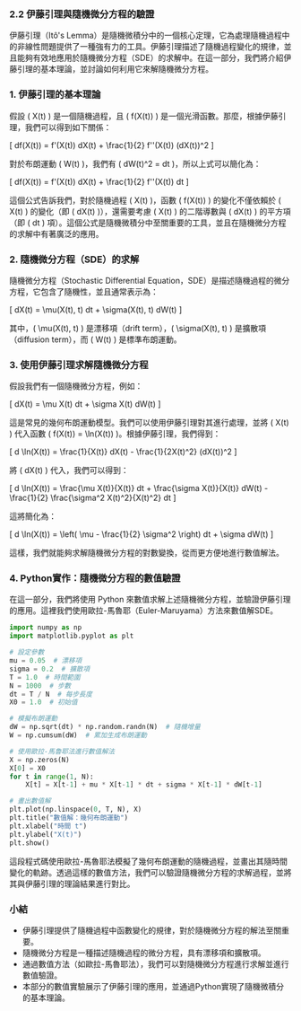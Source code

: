 ### 2.2 **伊藤引理與隨機微分方程的驗證**

伊藤引理（Itô's Lemma）是隨機微積分中的一個核心定理，它為處理隨機過程中的非線性問題提供了一種強有力的工具。伊藤引理描述了隨機過程變化的規律，並且能夠有效地應用於隨機微分方程（SDE）的求解中。在這一部分，我們將介紹伊藤引理的基本理論，並討論如何利用它來解隨機微分方程。

### 1. 伊藤引理的基本理論

假設 \( X(t) \) 是一個隨機過程，且 \( f(X(t)) \) 是一個光滑函數。那麼，根據伊藤引理，我們可以得到如下關係：

\[
df(X(t)) = f'(X(t)) dX(t) + \frac{1}{2} f''(X(t)) (dX(t))^2
\]

對於布朗運動 \( W(t) \)，我們有 \( dW(t)^2 = dt \)，所以上式可以簡化為：

\[
df(X(t)) = f'(X(t)) dX(t) + \frac{1}{2} f''(X(t)) dt
\]

這個公式告訴我們，對於隨機過程 \( X(t) \)，函數 \( f(X(t)) \) 的變化不僅依賴於 \( X(t) \) 的變化（即 \( dX(t) \)），還需要考慮 \( X(t) \) 的二階導數與 \( dX(t) \) 的平方項（即 \( dt \) 項）。這個公式是隨機微積分中至關重要的工具，並且在隨機微分方程的求解中有著廣泛的應用。

### 2. 隨機微分方程（SDE）的求解

隨機微分方程（Stochastic Differential Equation，SDE）是描述隨機過程的微分方程，它包含了隨機性，並且通常表示為：

\[
dX(t) = \mu(X(t), t) dt + \sigma(X(t), t) dW(t)
\]

其中，\( \mu(X(t), t) \) 是漂移項（drift term），\( \sigma(X(t), t) \) 是擴散項（diffusion term），而 \( W(t) \) 是標準布朗運動。

### 3. 使用伊藤引理求解隨機微分方程

假設我們有一個隨機微分方程，例如：

\[
dX(t) = \mu X(t) dt + \sigma X(t) dW(t)
\]

這是常見的幾何布朗運動模型。我們可以使用伊藤引理對其進行處理，並將 \( X(t) \) 代入函數 \( f(X(t)) = \ln(X(t)) \)。根據伊藤引理，我們得到：

\[
d \ln(X(t)) = \frac{1}{X(t)} dX(t) - \frac{1}{2X(t)^2} (dX(t))^2
\]

將 \( dX(t) \) 代入，我們可以得到：

\[
d \ln(X(t)) = \frac{\mu X(t)}{X(t)} dt + \frac{\sigma X(t)}{X(t)} dW(t) - \frac{1}{2} \frac{\sigma^2 X(t)^2}{X(t)^2} dt
\]

這將簡化為：

\[
d \ln(X(t)) = \left( \mu - \frac{1}{2} \sigma^2 \right) dt + \sigma dW(t)
\]

這樣，我們就能夠求解隨機微分方程的對數變換，從而更方便地進行數值解法。

### 4. Python實作：隨機微分方程的數值驗證

在這一部分，我們將使用 Python 來數值求解上述隨機微分方程，並驗證伊藤引理的應用。這裡我們使用歐拉-馬魯耶（Euler-Maruyama）方法來數值解SDE。

```python
import numpy as np
import matplotlib.pyplot as plt

# 設定參數
mu = 0.05  # 漂移項
sigma = 0.2  # 擴散項
T = 1.0  # 時間範圍
N = 1000  # 步數
dt = T / N  # 每步長度
X0 = 1.0  # 初始值

# 模擬布朗運動
dW = np.sqrt(dt) * np.random.randn(N)  # 隨機增量
W = np.cumsum(dW)  # 累加生成布朗運動

# 使用歐拉-馬魯耶法進行數值解法
X = np.zeros(N)
X[0] = X0
for t in range(1, N):
    X[t] = X[t-1] + mu * X[t-1] * dt + sigma * X[t-1] * dW[t-1]

# 畫出數值解
plt.plot(np.linspace(0, T, N), X)
plt.title("數值解：幾何布朗運動")
plt.xlabel("時間 t")
plt.ylabel("X(t)")
plt.show()
```

這段程式碼使用歐拉-馬魯耶法模擬了幾何布朗運動的隨機過程，並畫出其隨時間變化的軌跡。透過這樣的數值方法，我們可以驗證隨機微分方程的求解過程，並將其與伊藤引理的理論結果進行對比。

### 小結

- 伊藤引理提供了隨機過程中函數變化的規律，對於隨機微分方程的解法至關重要。
- 隨機微分方程是一種描述隨機過程的微分方程，具有漂移項和擴散項。
- 通過數值方法（如歐拉-馬魯耶法），我們可以對隨機微分方程進行求解並進行數值驗證。
- 本部分的數值實驗展示了伊藤引理的應用，並通過Python實現了隨機微積分的基本理論。